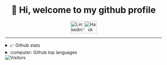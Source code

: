 <h1 align="center">👋 Hi, welcome to my github profile</h1>



<div align="center">
  <a href="https://www.linkedin.com/in/alexander-bredesen">
    <img align="center" height="40" src="https://img.shields.io/badge/linkedin-%230077B5.svg?&style=for-the-badge&logo=linkedin&logoColor=white" alt="Linkedin">
  </a>
  <a href="https://app.hackthebox.eu/profile/316221">
    <img align="center" height="40" src="http://www.hackthebox.eu/badge/image/316221" alt="Hack The Box">
  </a>
</div>

---

<details>
<summary>📈 Github stats</summary>
  <img align="left" src="https://github-readme-stats.vercel.app/api?username=alexander474&show_icons=true&count_private=true&hide_border=true&hide_title=true">
</details>

<details>
<summary>:computer: Github top languages</summary>
  <img align="left" src="https://github-readme-stats.vercel.app/api/top-langs/?username=alexander474">
</details>

<div align="left">
  <img align="center" src="https://visitor-badge.laobi.icu/badge?page_id=alexander474.alexander474" alt="Visitors">
</div>
